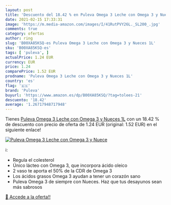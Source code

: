 ```yaml
---
layout: post
title: 'Descuento del 18.42 % en Puleva Omega 3 Leche con Omega 3 y Nuece'
date: 2021-02-15 17:33:31
image: 'https://m.media-amazon.com/images/I/41RutPVY26L._SL200_.jpg'
comments: true
category: ofertas
author: ring
slug: 'B00XA85KSQ-es Puleva Omega 3 Leche con Omega 3 y Nueces 1L'
sku: 'B00XA85KSQ-es'
tags: [ 'puleva', ]
actualPrice: 1.24 EUR
currency: EUR
price: 1.24
comparePrice: 1.52 EUR
prodname: 'Puleva Omega 3 Leche con Omega 3 y Nueces 1L'
country: 'es'
flag: '🇪🇸'
brand: 'Puleva'
buyurl: 'https://www.amazon.es/dp/B00XA85KSQ/?tag=tolees-21'
descuento: '18.42'
average: '1.26717948717948'
---
```


Tienes [Puleva Omega 3 Leche con Omega 3 y Nueces 1L](https://www.amazon.es/dp/B00XA85KSQ/?tag=tolees-21) con un 18.42 % de descuento con precio de oferta de 1.24 EUR (original: 1.52 EUR) en el siguiente enlace!

[![Puleva Omega 3 Leche con Omega 3 y Nuece](https://m.media-amazon.com/images/I/41RutPVY26L._SL200_.jpg)](https://www.amazon.es/dp/B00XA85KSQ/?tag=tolees-21)

ℹ️:

- Regula el colesterol
- Único lácteo con Omega 3, que incorpora ácido oleico
- 2 vaso te aporta el 50% de la CDR de Omega 3
- Los ácidos grasos Omega 3 ayudan a tener un corazón sano
- Puleva Omega 3 de siempre con Nueces. Haz que tus desayunos sean más sabrosos

[🛒 Accede a la oferta!!](https://www.amazon.es/dp/B00XA85KSQ/?tag=tolees-21)
